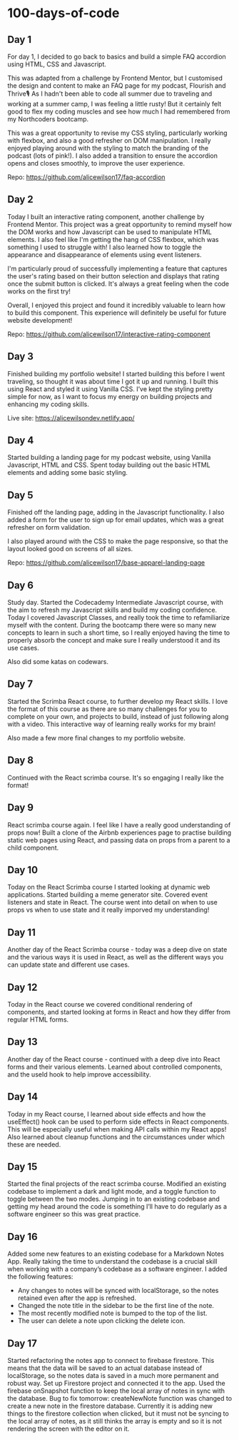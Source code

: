 # 100-days-of-code

## Day 1

For day 1, I decided to go back to basics and build a simple FAQ accordion using HTML, CSS and Javascript.

This was adapted from a challenge by Frontend Mentor, but I customised the design and content to make an FAQ page for my podcast, Flourish and Thrive🎙️
As I hadn't been able to code all summer due to traveling and working at a summer camp, I was feeling a little rusty! But it certainly felt good to flex my coding muscles and see how much I had remembered from my Northcoders bootcamp.

This was a great opportunity to revise my CSS styling, particularly working with flexbox, and also a good refresher on DOM manipulation. I really enjoyed playing around with the styling to match the branding of the podcast (lots of pink!). I also added a transition to ensure the accordion opens and closes smoothly, to improve the user experience.

Repo: https://github.com/alicewilson17/faq-accordion

## Day 2

Today I built an interactive rating component, another challenge by Frontend Mentor. This project was a great opportunity to remind myself how the DOM works and how Javascript can be used to manipulate HTML elements. I also feel like I'm getting the hang of CSS flexbox, which was something I used to struggle with! I also learned how to toggle the appearance and disappearance of elements using event listeners.

I'm particularly proud of successfully implementing a feature that captures the user's rating based on their button selection and displays that rating once the submit button is clicked. It's always a great feeling when the code works on the first try!

Overall, I enjoyed this project and found it incredibly valuable to learn how to build this component. This experience will definitely be useful for future website development!

Repo: https://github.com/alicewilson17/interactive-rating-component

## Day 3

Finished building my portfolio website! I started building this before I went traveling, so thought it was about time I got it up and running. I built this using React and styled it using Vanilla CSS. I’ve kept the styling pretty simple for now, as I want to focus my energy on building projects and enhancing my coding skills.

Live site: https://alicewilsondev.netlify.app/

## Day 4

Started building a landing page for my podcast website, using Vanilla Javascript, HTML and CSS. Spent today building out the basic HTML elements and adding some basic styling.

## Day 5

Finished off the landing page, adding in the Javascript functionality. I also added a form for the user to sign up for email updates, which was a great refresher on form validation. 

I also played around with the CSS to make the page responsive, so that the layout looked good on screens of all sizes.

Repo: https://github.com/alicewilson17/base-apparel-landing-page

## Day 6

Study day. Started the Codecademy Intermediate Javascript course, with the aim to refresh my Javascript skills and build my coding confidence. Today I covered Javascript Classes, and really took the time to refamiliarize myself with the content. During the bootcamp there were so many new concepts to learn in such a short time, so I really enjoyed having the time to properly absorb the concept and make sure I really understood it and its use cases.

Also did some katas on codewars.

## Day 7

Started the Scrimba React course, to further develop my React skills. I love the format of this course as there are so many challenges for you to complete on your own, and projects to build, instead of just following along with a video. This interactive way of learning really works for my brain!

Also made a few more final changes to my portfolio website.

## Day 8

Continued with the React scrimba course. It's so engaging I really like the format!

## Day 9

React scrimba course again. I feel like I have a really good understanding of props now! Built a clone of the Airbnb experiences page to practise building static web pages using React, and passing data on props from a parent to a child component.

## Day 10

Today on the React Scrimba course I started looking at dynamic web applications. Started building a meme generator site. Covered event listeners and state in React. The course went into detail on when to use props vs when to use state and it really imporved my understanding!

## Day 11

Another day of the React Scrimba course - today was a deep dive on state and the various ways it is used in React, as well as the different ways you can update state and different use cases.

## Day 12

Today in the React course we covered conditional rendering of components, and started looking at forms in React and how they differ from regular HTML forms.

## Day 13

Another day of the React course - continued with a deep dive into React forms and their various elements. Learned about controlled components, and the useId hook to help improve accessibility.

## Day 14

Today in my React course, I learned about side effects and how the useEffect() hook can be used to perform side effects in React components. This will be especially useful when making API calls within my React apps! Also learned about cleanup functions and the circumstances under which these are needed.

## Day 15 

Started the final projects of the react scrimba course. Modified an existing codebase to implement a dark and light mode, and a toggle function to toggle between the two modes. Jumping in to an existing codebase and getting my head around the code is something I’ll have to do regularly as a software engineer so this was great practice.

## Day 16 

Added some new features to an existing codebase for a Markdown Notes App. Really taking the time to understand the codebase is a crucial skill when working with a company’s codebase as a software engineer.
I added the following features:
- Any changes to notes will be synced with localStorage, so the notes retained even after the app is refreshed. 
- Changed the note title in the sidebar to be the first line of the note.
- The most recently modified note is bumped to the top of the list.
- The user can delete a note upon clicking the delete icon.

## Day 17

Started refactoring the notes app to connect to firebase firestore. This means that the data will be saved to an actual database instead of localStorage, so the notes data is saved in a much more permanent and robust way.
Set up Firestore project and connected it to the app. 
Used the firebase onSnapshot function to keep the local array of notes in sync with the database.
Bug to fix tomorrow: createNewNote function was changed to create a new note in the firestore database. Currently it is adding new things to the firestore collection when clicked, but it must not be syncing to the local array of notes, as it still thinks the array is empty and so it is not rendering the screen with the editor on it. 

 


